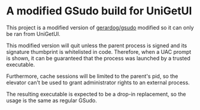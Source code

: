 # A modified GSudo build for UniGetUI

This project is a modified version of [gerardog/gsudo](https://github.com/gerardog/gsudo) modified so it can only be ran from UniGetUI.

This modified version will quit unless the parent process is signed and its signature thumbprint is whitelisted in code. Therefore, when a UAC prompt is shown, it can be guaranteed that the process was launched by a trusted executable.

Furthermore, cache sessions will be limited to the parent's pid, so the elevator can't be used to grant administrator rights to an external process.

The resulting executable is expected to be a drop-in replacement, so the usage is the same as regular GSudo.